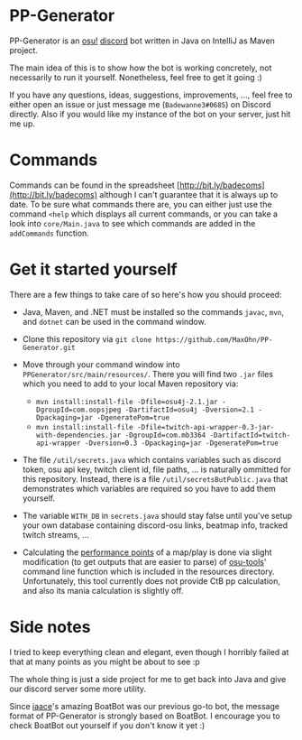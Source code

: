 # PP-Generator



PP-Generator is an [osu!](https://osu.ppy.sh/home) [discord](https://discordapp.com/) bot written in Java on IntelliJ as Maven project.

The main idea of this is to show how the bot is working concretely, not necessarily to run it yourself. Nonetheless, feel free to get it going :)

If you have any questions, ideas, suggestions, improvements, ..., feel free to either open an issue or just message me (`Badewanne3#0685`) on Discord directly. Also if you would like my instance of the bot on your server, just hit me up.


# Commands



Commands can be found in the spreadsheet [http://bit.ly/badecoms](http://bit.ly/badecoms) although I can't guarantee that it is always up to date.
To be sure what commands there are, you can either just use the command `<help` which displays all current commands, or you can take a look into `core/Main.java` to see which commands are added in the `addCommands` function.


# Get it started yourself


There are a few things to take care of so here's how you should proceed:

- Java, Maven, and .NET must be installed so the commands `javac`, `mvn`, and `dotnet` can be used in the command window.

- Clone this repository via `git clone https://github.com/MaxOhn/PP-Generator.git`

- Move through your command window into `PPGenerator/src/main/resources/`. There you will find two `.jar` files which you need to add to your local Maven repository via:

    - `mvn install:install-file -Dfile=osu4j-2.1.jar -DgroupId=com.oopsjpeg -DartifactId=osu4j -Dversion=2.1 -Dpackaging=jar -DgeneratePom=true`
    - `mvn install:install-file -Dfile=twitch-api-wrapper-0.3-jar-with-dependencies.jar -DgroupId=com.mb3364 -DartifactId=twitch-api-wrapper -Dversion=0.3 -Dpackaging=jar -DgeneratePom=true`

- The file `/util/secrets.java` which contains variables such as discord token, osu api key, twitch client id, file paths, ... is naturally ommitted for this repository. Instead, there is a file `/util/secretsButPublic.java` that demonstrates which variables are required so you have to add them yourself.

- The variable `WITH_DB` in `secrets.java` should stay false until you've setup your own database containing discord-osu links, beatmap info, tracked twitch streams, ...

- Calculating the [performance points](https://osu.ppy.sh/help/wiki/Performance_Points) of a map/play is done via slight modification (to get outputs that are easier to parse) of [osu-tools](https://github.com/ppy/osu-tools)' command line function which is included in the resources directory. Unfortunately, this tool currently does not provide CtB pp calculation, and also its mania calculation is slightly off.



# Side notes



I tried to keep everything clean and elegant, even though I horribly failed at that at many points as you might be about to see :p 

The whole thing is just a side project for me to get back into Java and give our discord server some more utility.

Since [iaace](https://www.iaace.gg/)'s amazing BoatBot was our previous go-to bot, the message format of PP-Generator is strongly based on BoatBot. I encourage you to check BoatBot out yourself if you don't know it yet :)